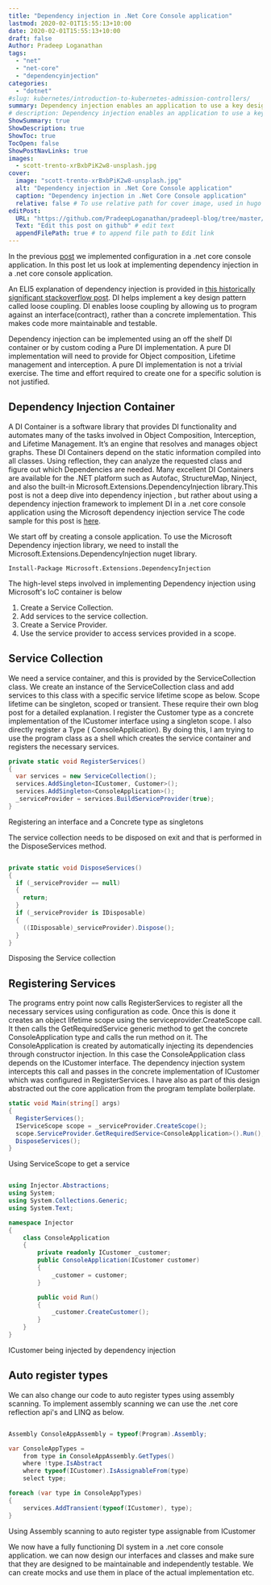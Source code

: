 ```yaml
---
title: "Dependency injection in .Net Core Console application"
lastmod: 2020-02-01T15:55:13+10:00
date: 2020-02-01T15:55:13+10:00
draft: false
Author: Pradeep Loganathan
tags:
  - "net"
  - "net-core"
  - "dependencyinjection"
categories:
  - "dotnet"
#slug: kubernetes/introduction-to-kubernetes-admission-controllers/
summary: Dependency injection enables an application to use a key design principle called Loose coupling. Loose coupling enables us to write highly maintainable
# description: Dependency injection enables an application to use a key design principle called Loose coupling. Loose coupling enables us to write highly maintainable
ShowSummary: true
ShowDescription: true
ShowToc: true
TocOpen: false
ShowPostNavLinks: true
images:
  - scott-trento-xrBxbPiK2w8-unsplash.jpg
cover:
  image: "scott-trento-xrBxbPiK2w8-unsplash.jpg"
  alt: "Dependency injection in .Net Core Console application"
  caption: "Dependency injection in .Net Core Console application"
  relative: false # To use relative path for cover image, used in hugo Page-bundles
editPost:
  URL: "https://github.com/PradeepLoganathan/pradeepl-blog/tree/master/content"
  Text: "Edit this post on github" # edit text
  appendFilePath: true # to append file path to Edit link
---
```



In the previous [post](https://pradeepl.com/blog/dotnet/configuration-in-a-net-core-console-application/) we implemented configuration in a .net core console application. In this post let us look at implementing dependency injection in a .net core console application.

An ELI5 explanation of dependency injection is provided in [this historically significant stackoverflow post](https://stackoverflow.com/questions/1638919/how-to-explain-dependency-injection-to-a-5-year-old). DI helps implement a key design pattern called loose coupling. DI enables loose coupling by allowing us to program against an interface(contract), rather than a concrete implementation. This makes code more maintainable and testable.

Dependency injection can be implemented using an off the shelf DI container or by custom coding a Pure DI implementation. A pure DI implementation will need to provide for Object composition, Lifetime management and interception. A pure DI implementation is not a trivial exercise. The time and effort required to create one for a specific solution is not justified.

## Dependency Injection Container

A DI Container is a software library that provides DI functionality and automates many of the tasks involved in Object Composition, Interception, and Lifetime Management. It’s an engine that resolves and manages object graphs. These DI Containers depend on the static information compiled into all classes. Using reflection, they can analyze the requested class and figure out which Dependencies are needed. Many excellent DI Containers are available for the .NET platform such as Autofac, StructureMap, Ninject, and also the built-in Microsoft.Extensions.DependencyInjection library.This post is not a deep dive into dependency injection , but rather about using a dependency injection framework to implement DI in a .net core console application using the Microsoft dependency injection service The code sample for this post is [here](https://github.com/PradeepLoganathan/Injector).

We start off by creating a console application. To use the Microsoft Dependency injection library, we need to install the Microsoft.Extensions.DependencyInjection nuget library.

```shell
Install-Package Microsoft.Extensions.DependencyInjection
```

The high-level steps involved in implementing Dependency injection using Microsoft's IoC container is below

1. Create a Service Collection.
2. Add services to the service collection.
3. Create a Service Provider.
4. Use the service provider to access services provided in a scope.

## Service Collection

We need a service container, and this is provided by the ServiceCollection class. We create an instance of the ServiceCollection class and add services to this class with a specific service lifetime scope as below. Scope lifetime can be singleton, scoped or transient. These require their own blog post for a detailed explanation. I register the Customer type as a concrete implementation of the ICustomer interface using a singleton scope. I also directly register a Type ( ConsoleApplication). By doing this, I am trying to use the program class as a shell which creates the service container and registers the necessary services.

```csharp
private static void RegisterServices()
{
  var services = new ServiceCollection();
  services.AddSingleton<ICustomer, Customer>();
  services.AddSingleton<ConsoleApplication>();            
  _serviceProvider = services.BuildServiceProvider(true);
}
```

Registering an interface and a Concrete type as singletons

The service collection needs to be disposed on exit and that is performed in the DisposeServices method.

```csharp

private static void DisposeServices()
{
  if (_serviceProvider == null)
  {
    return;
  }
  if (_serviceProvider is IDisposable)
  {
    ((IDisposable)_serviceProvider).Dispose();
  }
}
```

Disposing the Service collection

## Registering Services

The programs entry point now calls RegisterServices to register all the necessary services using configuration as code. Once this is done it creates an object lifetime scope using the serviceprovider.CreateScope call. It then calls the GetRequiredService generic method to get the concrete ConsoleApplication type and calls the run method on it. The ConsoleApplication is created by automatically injecting its dependencies through constructor injection. In this case the ConsoleApplication class depends on the ICustomer interface. The dependency injection system intercepts this call and passes in the concrete implementation of ICustomer which was configured in RegisterServices. I have also as part of this design abstracted out the core application from the program template boilerplate.

```csharp
static void Main(string[] args)
{
  RegisterServices();
  IServiceScope scope = _serviceProvider.CreateScope();
  scope.ServiceProvider.GetRequiredService<ConsoleApplication>().Run();
  DisposeServices();
}
```

Using ServiceScope to get a service

```csharp

using Injector.Abstractions;
using System;
using System.Collections.Generic;
using System.Text;

namespace Injector
{
    class ConsoleApplication
    {
        private readonly ICustomer _customer;
        public ConsoleApplication(ICustomer customer)
        {
            _customer = customer;
        }

        public void Run()
        {
            _customer.CreateCustomer(); 
        }
    }
}
```

ICustomer being injected by dependency injection

## Auto register types

We can also change our code to auto register types using assembly scanning. To implement assembly scanning we can use the .net core reflection api's and LINQ as below.

```csharp

Assembly ConsoleAppAssembly = typeof(Program).Assembly;

var ConsoleAppTypes =
    from type in ConsoleAppAssembly.GetTypes()
    where !type.IsAbstract
    where typeof(ICustomer).IsAssignableFrom(type)
    select type;

foreach (var type in ConsoleAppTypes)
{
    services.AddTransient(typeof(ICustomer), type);
}
```

Using Assembly scanning to auto register type assignable from ICustomer

We now have a fully functioning DI system in a .net core console application. we can now design our interfaces and classes and make sure that they are designed to be maintainable and independently testable. We can create mocks and use them in place of the actual implementation etc.
